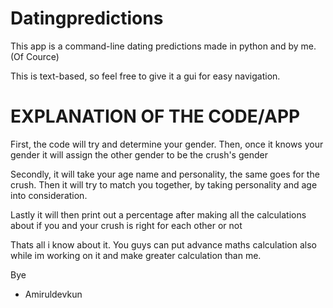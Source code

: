# Datingpredictions
This app is a command-line dating predictions made in python and by me. (Of Cource)

This is text-based, so feel free to give it a gui for easy navigation.

# EXPLANATION OF THE CODE/APP

First, the code will try and determine your gender. Then, once it knows your gender it will assign the other gender to be the crush's gender

Secondly, it will take your age name and personality, the same goes for the crush. Then it will try to match you together, by taking personality and age into consideration.

Lastly it will then print out a percentage after making all the calculations about if you and your crush is right for each other or not

Thats all i know about it. You guys can put advance maths calculation also while im working on it and make greater calculation than me.

Bye 

- Amiruldevkun
